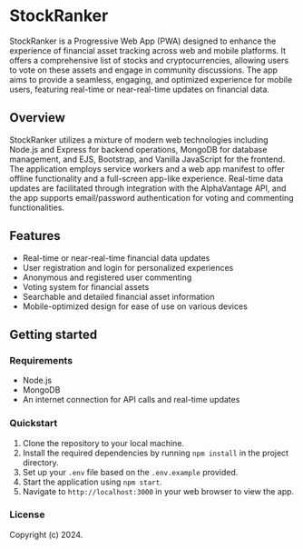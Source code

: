 # StockRanker

StockRanker is a Progressive Web App (PWA) designed to enhance the experience of financial asset tracking across web and mobile platforms. It offers a comprehensive list of stocks and cryptocurrencies, allowing users to vote on these assets and engage in community discussions. The app aims to provide a seamless, engaging, and optimized experience for mobile users, featuring real-time or near-real-time updates on financial data.

## Overview

StockRanker utilizes a mixture of modern web technologies including Node.js and Express for backend operations, MongoDB for database management, and EJS, Bootstrap, and Vanilla JavaScript for the frontend. The application employs service workers and a web app manifest to offer offline functionality and a full-screen app-like experience. Real-time data updates are facilitated through integration with the AlphaVantage API, and the app supports email/password authentication for voting and commenting functionalities.

## Features

- Real-time or near-real-time financial data updates
- User registration and login for personalized experiences
- Anonymous and registered user commenting
- Voting system for financial assets
- Searchable and detailed financial asset information
- Mobile-optimized design for ease of use on various devices

## Getting started

### Requirements

- Node.js
- MongoDB
- An internet connection for API calls and real-time updates

### Quickstart

1. Clone the repository to your local machine.
2. Install the required dependencies by running `npm install` in the project directory.
3. Set up your `.env` file based on the `.env.example` provided.
4. Start the application using `npm start`.
5. Navigate to `http://localhost:3000` in your web browser to view the app.

### License

Copyright (c) 2024.